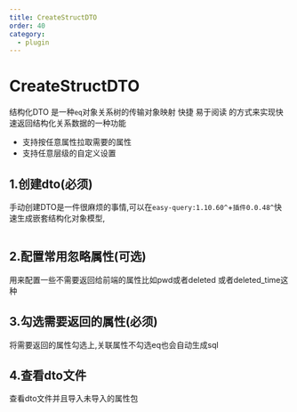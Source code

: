 ```yaml
---
title: CreateStructDTO
order: 40
category:
  - plugin
---
```


# CreateStructDTO
结构化DTO 是一种`eq`对象关系树的传输对象映射 快捷 易于阅读 的方式来实现快速返回结构化关系数据的一种功能

- 支持按任意属性拉取需要的属性
- 支持任意层级的自定义设置

## 1.创建dto(必须)
手动创建DTO是一件很麻烦的事情,可以在`easy-query:1.10.60^`+`插件0.0.48^`快速生成嵌套结构化对象模型,

<img :src="$withBase('/images/EQDTO1.jpg')">

## 2.配置常用忽略属性(可选)
用来配置一些不需要返回给前端的属性比如pwd或者deleted 或者deleted_time这种
<img :src="$withBase('/images/EQDTO2.jpg')">
<img :src="$withBase('/images/EQDTO3.jpg')">
<img :src="$withBase('/images/EQDTO4.jpg')">

## 3.勾选需要返回的属性(必须)
将需要返回的属性勾选上,关联属性不勾选eq也会自动生成sql
<img :src="$withBase('/images/EQDTO5.jpg')">

## 4.查看dto文件
查看dto文件并且导入未导入的属性包
<img :src="$withBase('/images/EQDTO6.jpg')">